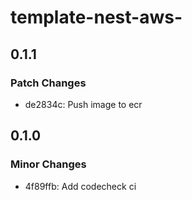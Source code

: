 # template-nest-aws-

## 0.1.1

### Patch Changes

- de2834c: Push image to ecr

## 0.1.0

### Minor Changes

- 4f89ffb: Add codecheck ci
